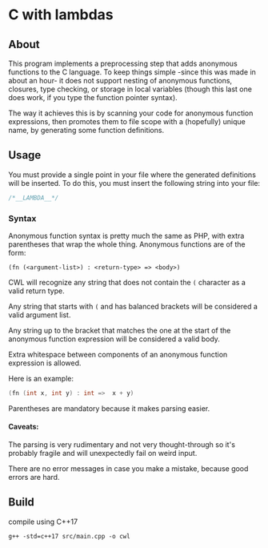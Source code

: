 # C with lambdas

## About

This program implements a preprocessing step that adds anonymous functions to the C language. To keep things simple -since this was made in about an hour- it does not support nesting of anonymous functions, closures, type checking, or storage in local variables (though this last one does work, if you type the function pointer syntax).

The way it achieves this is by scanning your code for anonymous function expressions, then promotes them to file scope with a (hopefully) unique name, by generating some function definitions.

## Usage

You must provide a single point in your file where the generated definitions will be inserted. To do this, you must insert the following string into your file:

```C
/*__LAMBDA__*/
```

### Syntax

Anonymous function syntax is pretty much the same as PHP, with extra parentheses that wrap the whole thing. Anonymous functions are of the form:

```
(fn (<argument-list>) : <return-type> => <body>)
```

CWL will recognize any string that does not contain the `(` character as a valid return type.

Any string that starts with `(` and has balanced brackets will be considered a valid argument list.

Any string up to the bracket that matches the one at the start of the anonymous function expression will be considered a valid body.

Extra whitespace between components of an anonymous function expression is allowed.

Here is an example:

```C
(fn (int x, int y) : int =>  x + y)
```

Parentheses are mandatory because it makes parsing easier.

#### Caveats:

The parsing is very rudimentary and not very thought-through so it's probably fragile and will unexpectedly fail on weird input.

There are no error messages in case you make a mistake, because good errors are hard.

## Build

compile using C++17

```shell
g++ -std=c++17 src/main.cpp -o cwl
```
